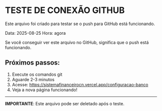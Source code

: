 # TESTE DE CONEXÃO GITHUB

Este arquivo foi criado para testar se o push para GitHub está funcionando.

Data: 2025-08-25
Hora: agora

Se você conseguir ver este arquivo no GitHub, significa que o push está funcionando.

## Próximos passos:
1. Execute os comandos git
2. Aguarde 2-3 minutos
3. Acesse: https://sistemafinanceirocn.vercel.app/configuracao-banco
4. Veja a nova página funcionando!

---
**IMPORTANTE**: Este arquivo pode ser deletado após o teste.
